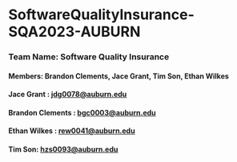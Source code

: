 # SoftwareQualityInsurance-SQA2023-AUBURN

### Team Name: Software Quality Insurance

#### Members: Brandon Clements, Jace Grant, Tim Son, Ethan Wilkes

#### Jace Grant : jdg0078@auburn.edu

#### Brandon Clements : bgc0003@auburn.edu

#### Ethan Wilkes : rew0041@auburn.edu

#### Tim Son: hzs0093@auburn.edu
